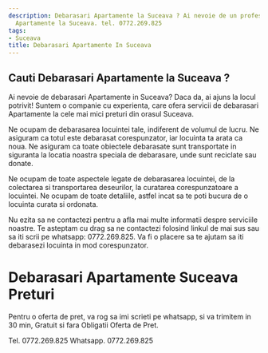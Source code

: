 ```yaml
---
description: Debarasari Apartamente la Suceava ? Ai nevoie de un profesionist in Debarasari
  Apartamente la Suceava. tel. 0772.269.825
tags:
- Suceava
title: Debarasari Apartamente In Suceava
---
```



## Cauti Debarasari Apartamente la Suceava ?

Ai nevoie de debarasari Apartamente in Suceava? Daca da, ai ajuns la locul potrivit! Suntem o companie cu experienta, care ofera servicii de debarasari Apartamente la cele mai mici preturi din orasul Suceava.

Ne ocupam de debarasarea locuintei tale, indiferent de volumul de lucru. Ne asiguram ca totul este debarasat corespunzator, iar locuinta ta arata ca noua. Ne asiguram ca toate obiectele debarasate sunt transportate in siguranta la locatia noastra speciala de debarasare, unde sunt reciclate sau donate.

Ne ocupam de toate aspectele legate de debarasarea locuintei, de la colectarea si transportarea deseurilor, la curatarea corespunzatoare a locuintei. Ne ocupam de toate detaliile, astfel incat sa te poti bucura de o locuinta curata si ordonata.

Nu ezita sa ne contactezi pentru a afla mai multe informatii despre serviciile noastre. Te asteptam cu drag sa ne contactezi folosind linkul de mai sus sau sa iti scrii pe whatsapp: 0772.269.825. Va fi o placere sa te ajutam sa iti debarasezi locuinta in mod corespunzator.

# Debarasari Apartamente Suceava Preturi
Pentru o oferta de pret, va rog sa imi scrieti pe whatsapp, si va trimitem in 30 min, Gratuit si fara Obligatii Oferta de Pret.

Tel. 0772.269.825
Whatsapp. 0772.269.825